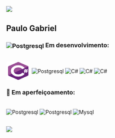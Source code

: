 <div>
  <a href="https://www.linkedin.com/in/paulogabri-el/" target="_blank"><img src="https://img.shields.io/badge/LinkedIn-0077B5?style=for-the-badge&logo=linkedin&logoColor=white" target="_blank"></a> 
</div>

## **Paulo Gabriel**


### <img align="center" alt="Postgresql" height="25" width="35" src="https://cdn.jsdelivr.net/gh/devicons/devicon/icons/devicon/devicon-original.svg" /> Em desenvolvimento:
<div style="display: inline_block"><br>
  <img align="center" alt="C#" height="50" width="65" src="https://raw.githubusercontent.com/devicons/devicon/master/icons/csharp/csharp-original.svg" />
  <img align="center" alt="Postgresql" height="50" width="65" src="https://cdn.jsdelivr.net/gh/devicons/devicon/icons/dotnetcore/dotnetcore-original.svg" />
  <img align="center" alt="C#" height="50" width="65" src="https://cdn.jsdelivr.net/gh/devicons/devicon/icons/javascript/javascript-original.svg" />
  <img align="center" alt="C#" height="50" width="65" src="https://cdn.jsdelivr.net/gh/devicons/devicon/icons/html5/html5-original.svg" />
  <img align="center" alt="C#" height="50" width="65" src="https://cdn.jsdelivr.net/gh/devicons/devicon/icons/css3/css3-original.svg" />
</div>

### 🔧 Em aperfeiçoamento:
<div style="display: inline_block"><br>
  <img align="center" alt="Postgresql" height="50" width="65" src="https://cdn.jsdelivr.net/gh/devicons/devicon/icons/git/git-original.svg" />
  <img align="center" alt="Postgresql" height="50" width="65" src="https://cdn.jsdelivr.net/gh/devicons/devicon/icons/postgresql/postgresql-original.svg" />
  <img align="center" alt="Mysql" height="50" width="65" src="https://cdn.jsdelivr.net/gh/devicons/devicon/icons/mysql/mysql-original.svg" />
</div>

##

<div>
  <a href="https://github.com/paulogabri-el">
  <img height="180em" src="https://github-readme-stats.vercel.app/api?username=paulogabri-el&show_icons=true&theme=dark&include_all_commits=true&count_privete=true"/>
